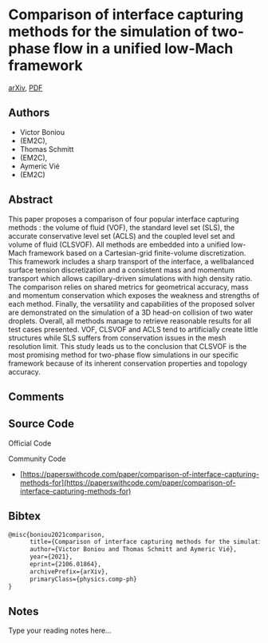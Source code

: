 
# Comparison of interface capturing methods for the simulation of two-phase flow in a unified low-Mach framework

[arXiv](https://arxiv.org/abs/2106.01864), [PDF](https://arxiv.org/pdf/2106.01864.pdf)

## Authors

- Victor Boniou
- (EM2C),
- Thomas Schmitt
- (EM2C),
- Aymeric Vié
- (EM2C)

## Abstract

This paper proposes a comparison of four popular interface capturing methods : the volume of fluid (VOF), the standard level set (SLS), the accurate conservative level set (ACLS) and the coupled level set and volume of fluid (CLSVOF). All methods are embedded into a unified low-Mach framework based on a Cartesian-grid finite-volume discretization. This framework includes a sharp transport of the interface, a wellbalanced surface tension discretization and a consistent mass and momentum transport which allows capillary-driven simulations with high density ratio. The comparison relies on shared metrics for geometrical accuracy, mass and momentum conservation which exposes the weakness and strengths of each method. Finally, the versatility and capabilities of the proposed solver are demonstrated on the simulation of a 3D head-on collision of two water droplets. Overall, all methods manage to retrieve reasonable results for all test cases presented. VOF, CLSVOF and ACLS tend to artificially create little structures while SLS suffers from conservation issues in the mesh resolution limit. This study leads us to the conclusion that CLSVOF is the most promising method for two-phase flow simulations in our specific framework because of its inherent conservation properties and topology accuracy.

## Comments



## Source Code

Official Code



Community Code

- [https://paperswithcode.com/paper/comparison-of-interface-capturing-methods-for](https://paperswithcode.com/paper/comparison-of-interface-capturing-methods-for)

## Bibtex

```tex
@misc{boniou2021comparison,
      title={Comparison of interface capturing methods for the simulation of two-phase flow in a unified low-Mach framework}, 
      author={Victor Boniou and Thomas Schmitt and Aymeric Vié},
      year={2021},
      eprint={2106.01864},
      archivePrefix={arXiv},
      primaryClass={physics.comp-ph}
}
```

## Notes

Type your reading notes here...

